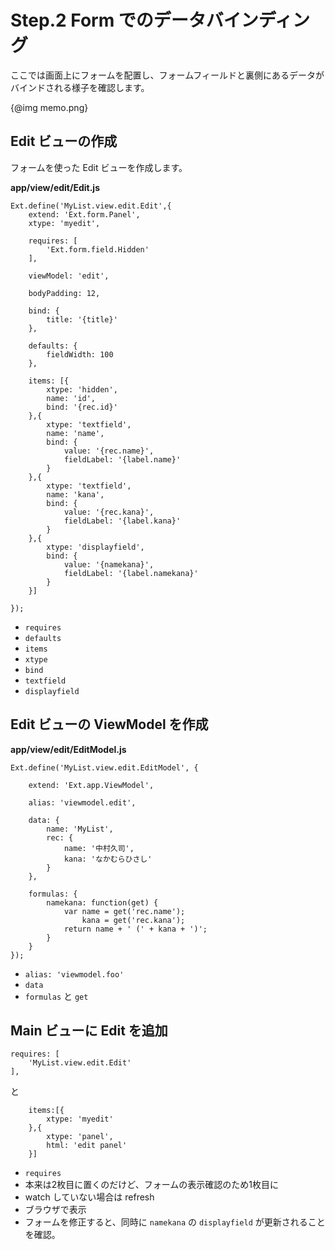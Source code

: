 # Step.2 Form でのデータバインディング

ここでは画面上にフォームを配置し、フォームフィールドと裏側にあるデータがバインドされる様子を確認します。

{@img memo.png}

## Edit ビューの作成

フォームを使った Edit ビューを作成します。

**app/view/edit/Edit.js**

    Ext.define('MyList.view.edit.Edit',{
        extend: 'Ext.form.Panel',
        xtype: 'myedit',

        requires: [
            'Ext.form.field.Hidden'
        ],

        viewModel: 'edit',

        bodyPadding: 12,

        bind: {
            title: '{title}'
        },

        defaults: {
            fieldWidth: 100
        },

        items: [{
            xtype: 'hidden',
            name: 'id',
            bind: '{rec.id}'
        },{
            xtype: 'textfield',
            name: 'name',
            bind: {
                value: '{rec.name}',
                fieldLabel: '{label.name}'
            }
        },{
            xtype: 'textfield',
            name: 'kana',
            bind: {
                value: '{rec.kana}',
                fieldLabel: '{label.kana}'
            }
        },{
            xtype: 'displayfield',
            bind: {
                value: '{namekana}',
                fieldLabel: '{label.namekana}'
            }
        }]

    });

* `requires`
* `defaults`
* `items`
* `xtype`
* `bind`
* `textfield`
* `displayfield`

## Edit ビューの ViewModel を作成

**app/view/edit/EditModel.js**

    Ext.define('MyList.view.edit.EditModel', {

        extend: 'Ext.app.ViewModel',

        alias: 'viewmodel.edit',

        data: {
            name: 'MyList',
            rec: {
                name: '中村久司',
                kana: 'なかむらひさし'
            }
        },

        formulas: {
            namekana: function(get) {
                var name = get('rec.name');
                    kana = get('rec.kana');
                return name + ' (' + kana + ')';
            }
        }
    });

* `alias: 'viewmodel.foo'`
* `data`
* `formulas` と `get`

## Main ビューに Edit を追加

    requires: [
        'MyList.view.edit.Edit'
    ],

と

        items:[{
            xtype: 'myedit'
        },{
            xtype: 'panel',
            html: 'edit panel'
        }]

* `requires`
* 本来は2枚目に置くのだけど、フォームの表示確認のため1枚目に
* watch していない場合は refresh
* ブラウザで表示
* フォームを修正すると、同時に `namekana` の `displayfield` が更新されることを確認。
